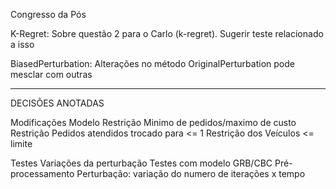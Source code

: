 Congresso da Pós

K-Regret: Sobre questão 2 para o Carlo (k-regret). 
          Sugerir teste relacionado a isso

BiasedPerturbation: Alterações no método
                    OriginalPerturbation pode mesclar com outras


------------------------------------------------------------------

DECISÕES ANOTADAS

Modificações Modelo
Restrição Minimo de pedidos/maximo de custo
Restrição Pedidos atendidos trocado para <= 1
Restrição dos Veículos <= limite


Testes
Variações da perturbação
Testes com modelo GRB/CBC
Pré-processamento
Perturbação: variação do numero de iterações x tempo
